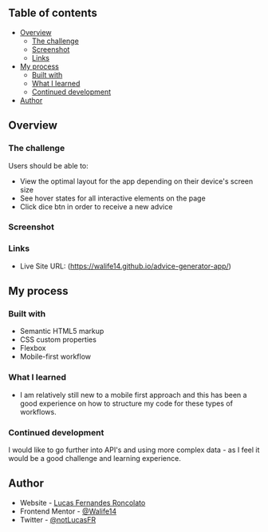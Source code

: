## Table of contents

- [Overview](#overview)
  - [The challenge](#the-challenge)
  - [Screenshot](#screenshot)
  - [Links](#links)
- [My process](#my-process)
  - [Built with](#built-with)
  - [What I learned](#what-i-learned)
  - [Continued development](#continued-development)
- [Author](#author)

## Overview

### The challenge

Users should be able to:

- View the optimal layout for the app depending on their device's screen size
- See hover states for all interactive elements on the page
- Click dice btn in order to receive a new advice

### Screenshot



### Links

- Live Site URL: (https://walife14.github.io/advice-generator-app/)

## My process

### Built with

- Semantic HTML5 markup
- CSS custom properties
- Flexbox
- Mobile-first workflow

### What I learned

- I am relatively still new to a mobile first approach and this has been a good experience on how to structure my code for these types of workflows.

### Continued development

I would like to go further into API's and using more complex data - as I feel it would be a good challenge and learning experience.

## Author

- Website - [Lucas Fernandes Roncolato](https://walife14.github.io/portfolio/)
- Frontend Mentor - [@Walife14](https://www.frontendmentor.io/profile/Walife14)
- Twitter - [@notLucasFR](https://www.twitter.com/notLucasFR)
